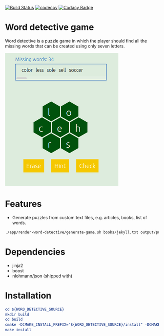 [![Build Status](https://app.travis-ci.com/danoan/word-detective.svg?branch=main)](https://app.travis-ci.com/danoan/word-detective)
[![codecov](https://codecov.io/gh/danoan/word-detective/branch/main/graph/badge.svg?token=iZm7yCVsNI)](https://codecov.io/gh/danoan/word-detective)
[![Codacy Badge](https://app.codacy.com/project/badge/Grade/8743025f16b04d7a8dadbe4ae23da567)](https://www.codacy.com/gh/danoan/word-detective/dashboard?utm_source=github.com&amp;utm_medium=referral&amp;utm_content=danoan/word-detective&amp;utm_campaign=Badge_Grade)

# Word detective game

Word detective is a puzzle game in which the player should
find all the missing words that can be created using only seven letters.

![Given a list of words, builds ](docs/gameplay.png)

# Features

* Generate puzzles from custom text files, e.g. articles, books, list of words.

```bash
./app/render-word-detective/generate-game.sh books/jekyll.txt output/puzzle-html
```

# Dependencies

* jinja2
* boost
* nlohmann/json (shipped with)

# Installation

```cmake
cd ${WORD_DETECTIVE_SOURCE}
mkdir build
cd build
cmake -DCMAKE_INSTALL_PREFIX="${WORD_DETECTIVE_SOURCE}/install" -DCMAKE_BUILD_TYPE="Release" ..
make install
```
